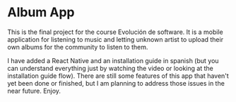 # Album App

This is the final project for the course Evolución de software. It is a mobile application for listening to music and letting unknown artist to upload their own albums for the community to listen to them.


I have added a React Native and an installation guide in spanish (but you can understand everything just by watching the video or looking at the installation guide flow). There are still some features of this app that haven't yet been done or finished, but I am planning to address those issues in the near future. Enjoy.
